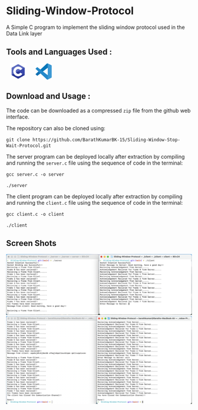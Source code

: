 # Sliding-Window-Protocol

A Simple C program to implement the sliding window protocol used in the Data Link layer

## Tools and Languages Used :
<p>
<img width="45" height="45" hspace="10" src="https://github.com/BarathKumarBK-15/BarathKumarBK-15/blob/main/icons/3.png"/>
<img width="45" height="45" hspace="10" src="https://github.com/BarathKumarBK-15/BarathKumarBK-15/blob/main/icons/20.svg"/>
</p>

## Download and Usage :
The code can be downloaded as a compressed `zip` file from the github web interface.

The repository can also be cloned using:
```
git clone https://github.com/BarathKumarBK-15/Sliding-Window-Stop-Wait-Protocol.git
```

The server program can be deployed locally after extraction by compiling and running the `server.c` file using the sequence of code in the terminal:
```
gcc server.c -o server
```
```
./server
```

The client program can be deployed locally after extraction by compiling and running the `client.c` file using the sequence of code in the terminal:
```
gcc client.c -o client
```
```
./client
```

## Screen Shots
<img src="screenshots/1.png"/>
<img src="screenshots/2.png"/>

